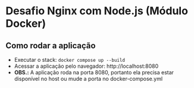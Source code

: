 # Desafio Nginx com Node.js (Módulo Docker)

## Como rodar a aplicação

- Executar o stack: `docker compose up --build`
- Acessar a aplicação pelo navegador: http://localhost:8080
- **OBS.:** A aplicação roda na porta 8080, portanto ela precisa estar disponível no host ou mude a porta no docker-compose.yml
